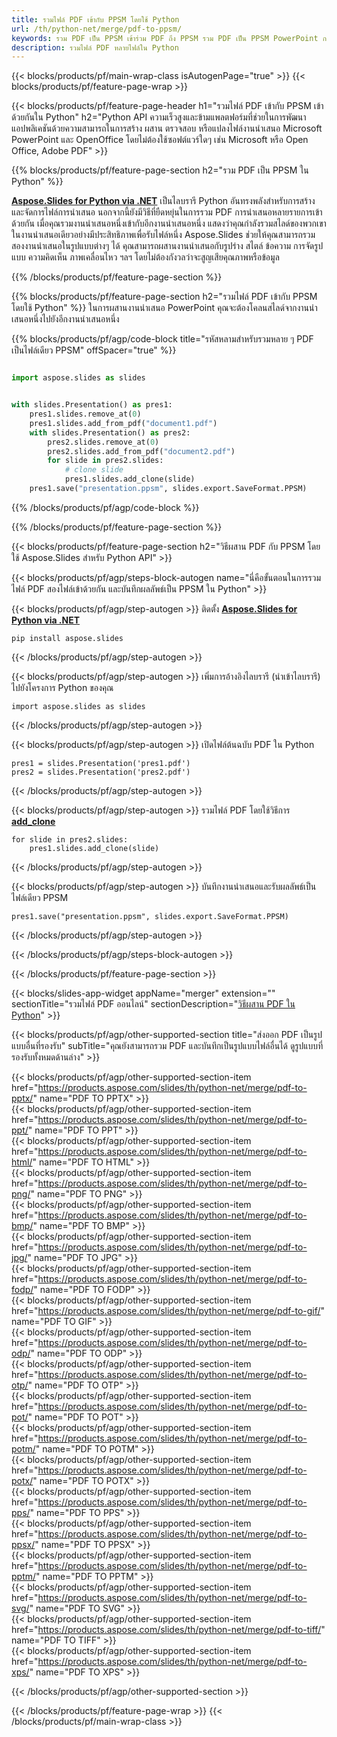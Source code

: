 ```yaml
---
title: รวมไฟล์ PDF เข้ากับ PPSM โดยใช้ Python
url: /th/python-net/merge/pdf-to-ppsm/
keywords: รวม PDF เป็น PPSM เข้าร่วม PDF ถึง PPSM รวม PDF เป็น PPSM PowerPoint การนำเสนอ PPSM Python Aspose
description: รวมไฟล์ PDF หลายไฟล์ใน Python
---
```


{{< blocks/products/pf/main-wrap-class isAutogenPage="true" >}}
{{< blocks/products/pf/feature-page-wrap >}}

{{< blocks/products/pf/feature-page-header h1="รวมไฟล์ PDF เข้ากับ PPSM เข้าด้วยกันใน Python" h2="Python API ความเร็วสูงและข้ามแพลตฟอร์มที่ช่วยในการพัฒนาแอปพลิเคชันด้วยความสามารถในการสร้าง ผสาน ตรวจสอบ หรือแปลงไฟล์งานนำเสนอ Microsoft PowerPoint และ OpenOffice โดยไม่ต้องใช้ซอฟต์แวร์ใดๆ เช่น Microsoft หรือ Open Office, Adobe PDF" >}}

{{% blocks/products/pf/feature-page-section h2="รวม PDF เป็น PPSM ใน Python" %}}

[**Aspose.Slides for Python via .NET**](https://products.aspose.com/slides/th/python-net/) เป็นไลบรารี Python อันทรงพลังสำหรับการสร้างและจัดการไฟล์การนำเสนอ นอกจากนี้ยังมีวิธีที่ยืดหยุ่นในการรวม PDF การนำเสนอหลายรายการเข้าด้วยกัน เมื่อคุณรวมงานนำเสนอหนึ่งเข้ากับอีกงานนำเสนอหนึ่ง แสดงว่าคุณกำลังรวมสไลด์ของพวกเขาในงานนำเสนอเดียวอย่างมีประสิทธิภาพเพื่อรับไฟล์หนึ่ง Aspose.Slides ช่วยให้คุณสามารถรวมสองงานนำเสนอในรูปแบบต่างๆ ได้ คุณสามารถผสานงานนำเสนอกับรูปร่าง สไตล์ ข้อความ การจัดรูปแบบ ความคิดเห็น ภาพเคลื่อนไหว ฯลฯ โดยไม่ต้องกังวลว่าจะสูญเสียคุณภาพหรือข้อมูล

{{% /blocks/products/pf/feature-page-section %}}

{{% blocks/products/pf/feature-page-section  h2="รวมไฟล์ PDF เข้ากับ PPSM โดยใช้ Python" %}}
ในการผสานงานนำเสนอ PowerPoint คุณจะต้องโคลนสไลด์จากงานนำเสนอหนึ่งไปยังอีกงานนำเสนอหนึ่ง

{{% blocks/products/pf/agp/code-block title="รหัสหลามสำหรับรวมหลาย ๆ PDF เป็นไฟล์เดียว PPSM" offSpacer="true" %}}

```python

import aspose.slides as slides


with slides.Presentation() as pres1:
    pres1.slides.remove_at(0)
    pres1.slides.add_from_pdf("document1.pdf")
    with slides.Presentation() as pres2:
        pres2.slides.remove_at(0)
        pres2.slides.add_from_pdf("document2.pdf")
        for slide in pres2.slides:
            # clone slide
            pres1.slides.add_clone(slide)
    pres1.save("presentation.ppsm", slides.export.SaveFormat.PPSM)
```


{{% /blocks/products/pf/agp/code-block %}}

{{% /blocks/products/pf/feature-page-section %}}

{{< blocks/products/pf/feature-page-section  h2="วิธีผสาน PDF กับ PPSM โดยใช้ Aspose.Slides สำหรับ Python API" >}}

{{< blocks/products/pf/agp/steps-block-autogen name="นี่คือขั้นตอนในการรวมไฟล์ PDF สองไฟล์เข้าด้วยกัน และบันทึกผลลัพธ์เป็น PPSM ใน Python" >}}

{{< blocks/products/pf/agp/step-autogen >}}
ติดตั้ง [**Aspose.Slides for Python via .NET**](https://products.aspose.com/slides/th/python-net/)
```
pip install aspose.slides
```
{{< /blocks/products/pf/agp/step-autogen >}}

{{< blocks/products/pf/agp/step-autogen >}}
เพิ่มการอ้างอิงไลบรารี (นำเข้าไลบรารี) ไปยังโครงการ Python ของคุณ
```
import aspose.slides as slides
```
{{< /blocks/products/pf/agp/step-autogen >}}

{{< blocks/products/pf/agp/step-autogen >}}
เปิดไฟล์ต้นฉบับ PDF ใน Python
```
pres1 = slides.Presentation('pres1.pdf')
pres2 = slides.Presentation('pres2.pdf')
```
{{< /blocks/products/pf/agp/step-autogen >}}

{{< blocks/products/pf/agp/step-autogen >}}
รวมไฟล์ PDF โดยใช้วิธีการ [**add_clone**](https://reference.aspose.com/slides/python-net/aspose.slides/islidecollection/#methods)
```
for slide in pres2.slides:
    pres1.slides.add_clone(slide)
```
{{< /blocks/products/pf/agp/step-autogen >}}

{{< blocks/products/pf/agp/step-autogen >}}
บันทึกงานนำเสนอและรับผลลัพธ์เป็นไฟล์เดียว PPSM
```
pres1.save("presentation.ppsm", slides.export.SaveFormat.PPSM)
```

{{< /blocks/products/pf/agp/step-autogen >}}

{{< /blocks/products/pf/agp/steps-block-autogen >}}

{{< /blocks/products/pf/feature-page-section >}}

{{< blocks/slides-app-widget  appName="merger" extension="" sectionTitle="รวมไฟล์ PDF ออนไลน์" sectionDescription="[วิธีผสาน PDF ใน Python](https://products.aspose.com/slides/th/python-net/merge/pdf/)" >}}

{{< blocks/products/pf/agp/other-supported-section title="ส่งออก PDF เป็นรูปแบบอื่นที่รองรับ" subTitle="คุณยังสามารถรวม PDF และบันทึกเป็นรูปแบบไฟล์อื่นได้ ดูรูปแบบที่รองรับทั้งหมดด้านล่าง" >}}

{{< blocks/products/pf/agp/other-supported-section-item href="https://products.aspose.com/slides/th/python-net/merge/pdf-to-pptx/" name="PDF TO PPTX" >}}  
{{< blocks/products/pf/agp/other-supported-section-item href="https://products.aspose.com/slides/th/python-net/merge/pdf-to-ppt/" name="PDF TO PPT" >}}  
{{< blocks/products/pf/agp/other-supported-section-item href="https://products.aspose.com/slides/th/python-net/merge/pdf-to-html/" name="PDF TO HTML" >}}  
{{< blocks/products/pf/agp/other-supported-section-item href="https://products.aspose.com/slides/th/python-net/merge/pdf-to-png/" name="PDF TO PNG" >}}  
{{< blocks/products/pf/agp/other-supported-section-item href="https://products.aspose.com/slides/th/python-net/merge/pdf-to-bmp/" name="PDF TO BMP" >}}  
{{< blocks/products/pf/agp/other-supported-section-item href="https://products.aspose.com/slides/th/python-net/merge/pdf-to-jpg/" name="PDF TO JPG" >}}  
{{< blocks/products/pf/agp/other-supported-section-item href="https://products.aspose.com/slides/th/python-net/merge/pdf-to-fodp/" name="PDF TO FODP" >}}  
{{< blocks/products/pf/agp/other-supported-section-item href="https://products.aspose.com/slides/th/python-net/merge/pdf-to-gif/" name="PDF TO GIF" >}}  
{{< blocks/products/pf/agp/other-supported-section-item href="https://products.aspose.com/slides/th/python-net/merge/pdf-to-odp/" name="PDF TO ODP" >}}  
{{< blocks/products/pf/agp/other-supported-section-item href="https://products.aspose.com/slides/th/python-net/merge/pdf-to-otp/" name="PDF TO OTP" >}}  
{{< blocks/products/pf/agp/other-supported-section-item href="https://products.aspose.com/slides/th/python-net/merge/pdf-to-pot/" name="PDF TO POT" >}}  
{{< blocks/products/pf/agp/other-supported-section-item href="https://products.aspose.com/slides/th/python-net/merge/pdf-to-potm/" name="PDF TO POTM" >}}  
{{< blocks/products/pf/agp/other-supported-section-item href="https://products.aspose.com/slides/th/python-net/merge/pdf-to-potx/" name="PDF TO POTX" >}}  
{{< blocks/products/pf/agp/other-supported-section-item href="https://products.aspose.com/slides/th/python-net/merge/pdf-to-pps/" name="PDF TO PPS" >}}  
{{< blocks/products/pf/agp/other-supported-section-item href="https://products.aspose.com/slides/th/python-net/merge/pdf-to-ppsx/" name="PDF TO PPSX" >}}  
{{< blocks/products/pf/agp/other-supported-section-item href="https://products.aspose.com/slides/th/python-net/merge/pdf-to-pptm/" name="PDF TO PPTM" >}}  
{{< blocks/products/pf/agp/other-supported-section-item href="https://products.aspose.com/slides/th/python-net/merge/pdf-to-svg/" name="PDF TO SVG" >}}  
{{< blocks/products/pf/agp/other-supported-section-item href="https://products.aspose.com/slides/th/python-net/merge/pdf-to-tiff/" name="PDF TO TIFF" >}}  
{{< blocks/products/pf/agp/other-supported-section-item href="https://products.aspose.com/slides/th/python-net/merge/pdf-to-xps/" name="PDF TO XPS" >}}  


{{< /blocks/products/pf/agp/other-supported-section >}}

{{< /blocks/products/pf/feature-page-wrap >}}
{{< /blocks/products/pf/main-wrap-class >}}